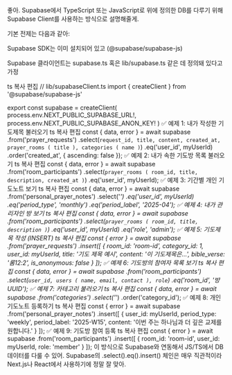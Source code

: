 좋아. Supabase에서 TypeScript 또는 JavaScript로 위에 정의한 DB를 다루기 위해 Supabase Client를 사용하는 방식으로 설명해줄게.

기본 전제는 다음과 같아:

Supabase SDK는 이미 설치되어 있고 (@supabase/supabase-js)

Supabase 클라이언트는 supabase.ts 혹은 lib/supabase.ts 같은 데 정의돼 있다고 가정

ts
복사
편집
// lib/supabaseClient.ts
import { createClient } from '@supabase/supabase-js'

export const supabase = createClient(
  process.env.NEXT_PUBLIC_SUPABASE_URL!,
  process.env.NEXT_PUBLIC_SUPABASE_ANON_KEY!
)
✅ 예제 1: 내가 작성한 기도제목 불러오기
ts
복사
편집
const { data, error } = await supabase
  .from('prayer_requests')
  .select(`
    request_id,
    title,
    content,
    created_at,
    prayer_rooms ( title ),
    categories ( name )
  `)
  .eq('user_id', myUserId)
  .order('created_at', { ascending: false });
✅ 예제 2: 내가 속한 기도방 목록 불러오기
ts
복사
편집
const { data, error } = await supabase
  .from('room_participants')
  .select(`
    prayer_rooms (
      room_id,
      title,
      description,
      created_at
    )
  `)
  .eq('user_id', myUserId);
✅ 예제 3: 기간별 개인 기도노트 보기
ts
복사
편집
const { data, error } = await supabase
  .from('personal_prayer_notes')
  .select('*')
  .eq('user_id', myUserId)
  .eq('period_type', 'monthly')
  .eq('period_label', '2025-04');
✅ 예제 4: 내가 관리자인 방 보기
ts
복사
편집
const { data, error } = await supabase
  .from('room_participants')
  .select(`
    prayer_rooms ( room_id, title, description )
  `)
  .eq('user_id', myUserId)
  .eq('role', 'admin');
✅ 예제 5: 기도제목 작성 (INSERT)
ts
복사
편집
const { error } = await supabase
  .from('prayer_requests')
  .insert([
    {
      room_id: 'room-id',
      category_id: 1,
      user_id: myUserId,
      title: '기도 제목 예시',
      content: '이 기도제목은...',
      bible_verse: '롬12:2',
      is_anonymous: false
    }
  ]);
✅ 예제 6: 기도방의 참여자 목록 보기
ts
복사
편집
const { data, error } = await supabase
  .from('room_participants')
  .select(`
    user_id,
    users (
      name,
      email,
      contact
    ),
    role
  `)
  .eq('room_id', '방 UUID');
✅ 예제 7: 카테고리 불러오기
ts
복사
편집
const { data, error } = await supabase
  .from('categories')
  .select('*')
  .order('category_id');
✅ 예제 8: 개인 기도노트 등록하기
ts
복사
편집
const { error } = await supabase
  .from('personal_prayer_notes')
  .insert([
    {
      user_id: myUserId,
      period_type: 'weekly',
      period_label: '2025-W15',
      content: '이번 주는 하나님과 더 깊은 교제를 원합니다.'
    }
  ]);
✅ 예제 9: 기도방 참여 등록
ts
복사
편집
const { error } = await supabase
  .from('room_participants')
  .insert([
    {
      room_id: 'room-id',
      user_id: myUserId,
      role: 'member'
    }
  ]);
이 방식으로 Supabase와 연동해서 JS/TS에서 DB 데이터를 다룰 수 있어.
Supabase의 .select().eq().insert() 체인은 매우 직관적이라 Next.js나 React에서 사용하기에 정말 잘 맞아.